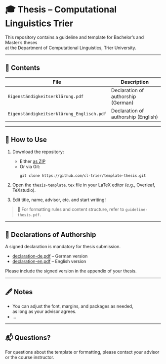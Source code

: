 # 🎓 Thesis – Computational Linguistics Trier

This repository contains a guideline and template for Bachelor’s and Master’s theses  
at the Department of Computational Linguistics, Trier University.

---

## 📂 Contents

| File | Description |
|------|-------------|
| `Eigenständigkeitserklärung.pdf` | Declaration of authorship (German) |
| `Eigenständigkeitserklärung_Englisch.pdf` | Declaration of authorship (English) |

---

## 🚀 How to Use

1. Download the repository:
   - Either [as ZIP](https://github.com/cl-trier/template-thesis/archive/refs/heads/main.zip)
   - Or via Git:  
     ```
     git clone https://github.com/cl-trier/template-thesis.git
     ```

2. Open the `thesis-template.tex` file in your LaTeX editor (e.g., Overleaf, TeXstudio).

3. Edit title, name, advisor, etc. and start writing!

> 📌 For formatting rules and content structure, refer to `guideline-thesis.pdf`.

---

## 📄 Declarations of Authorship

A signed declaration is mandatory for thesis submission.

- [declaration-de.pdf](./declaration-de.pdf) – German version
- [declaration-en.pdf](./declaration-en.pdf) – English version

Please include the signed version in the appendix of your thesis.

---

## 🖋 Notes

- You can adjust the font, margins, and packages as needed,  
  as long as your advisor agrees.
- ...

---

## 📬 Questions?

For questions about the template or formatting,
please contact your advisor or the course instructor.
